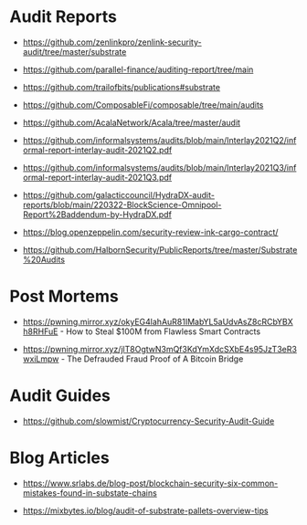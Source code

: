# Audit Reports

- https://github.com/zenlinkpro/zenlink-security-audit/tree/master/substrate

- https://github.com/parallel-finance/auditing-report/tree/main

- https://github.com/trailofbits/publications#substrate

- https://github.com/ComposableFi/composable/tree/main/audits

- https://github.com/AcalaNetwork/Acala/tree/master/audit

- https://github.com/informalsystems/audits/blob/main/Interlay2021Q2/informal-report-interlay-audit-2021Q2.pdf

- https://github.com/informalsystems/audits/blob/main/Interlay2021Q3/informal-report-interlay-audit-2021Q3.pdf

- https://github.com/galacticcouncil/HydraDX-audit-reports/blob/main/220322-BlockScience-Omnipool-Report%2Baddendum-by-HydraDX.pdf

- https://blog.openzeppelin.com/security-review-ink-cargo-contract/

- https://github.com/HalbornSecurity/PublicReports/tree/master/Substrate%20Audits

  

# Post Mortems

- https://pwning.mirror.xyz/okyEG4lahAuR81IMabYL5aUdvAsZ8cRCbYBXh8RHFuE - How to Steal $100M from Flawless Smart Contracts

- https://pwning.mirror.xyz/jlT8OgtwN3mQf3KdYmXdcSXbE4s95JzT3eR3wxiLmpw - The Defrauded Fraud Proof of A Bitcoin Bridge

  

# Audit Guides

- https://github.com/slowmist/Cryptocurrency-Security-Audit-Guide

# Blog Articles

- https://www.srlabs.de/blog-post/blockchain-security-six-common-mistakes-found-in-substate-chains

- https://mixbytes.io/blog/audit-of-substrate-pallets-overview-tips
